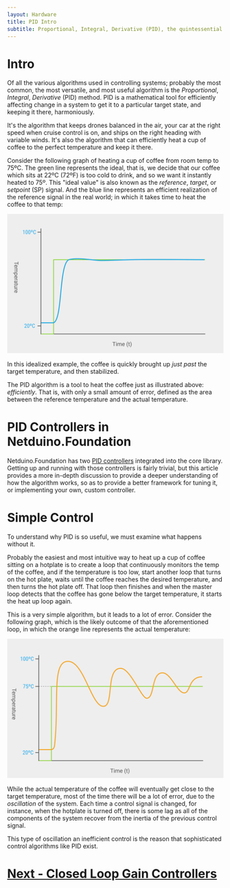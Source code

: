 ```yaml
---
layout: Hardware
title: PID Intro
subtitle: Proportional, Integral, Derivative (PID), the quintessential industrial control algorithm.
---
```


# Intro

Of all the various algorithms used in controlling systems; probably the most common, the most versatile, and most useful algorithm is the _Proportional_, _Integral_, _Derivative_ (PID) method. PID is a mathematical tool for efficiently affecting change in a system to get it to a particular target state, and keeping it there, harmoniously. 

It's the algorithm that keeps drones balanced in the air, your car at the right speed when cruise control is on, and ships on the right heading with variable winds. It's also the algorithm that can efficiently heat a cup of coffee to the perfect temperature and keep it there.

Consider the following graph of heating a cup of coffee from room temp to 75ºC. The green line represents the ideal, that is, we decide that our coffee which sits at 22ºC (72ºF) is too cold to drink, and so we want it instantly heated to 75º. This "ideal value" is also known as the _reference_, _target_, or _setpoint_ (SP) signal. And the blue line represents an efficient realization of the reference signal in the real world; in which it takes time to heat the coffee to that temp:

![](../PID_Reference_and_Ideal.svg)

In this idealized example, the coffee is quickly brought up _just past_ the target temperature, and then stabilized. 

The PID algorithm is a tool to heat the coffee just as illustrated above: _efficiently_.  That is, with only a small amount of error, defined as the area between the reference temperature and the actual temperature. 

# PID Controllers in Netduino.Foundation

Netduino.Foundation has two [PID controllers](http://Netduino.Foundation/API/Controllers/PID/) integrated into the core library. Getting up and running with those controllers is fairly trivial, but this article provides a more in-depth discussion to provide a deeper understanding of how the algorithm works, so as to provide a better framework for tuning it, or implementing your own, custom controller.

# Simple Control

To understand why PID is so useful, we must examine what happens without it. 

Probably the easiest and most intuitive way to heat up a cup of coffee sitting on a hotplate is to create a loop that continuously monitors the temp of the coffee, and if the temperature is too low, start another loop that turns on the hot plate, waits until the coffee reaches the desired temperature, and then turns the hot plate off. That loop then finishes and when the master loop detects that the coffee has gone below the target temperature, it starts the heat up loop again.

This is a very simple algorithm, but it leads to a lot of error. Consider the following graph, which is the likely outcome of that the aforementioned loop, in which the orange line represents the actual temperature:

![](../PID_Binary.svg)

While the actual temperature of the coffee will eventually get close to the target temperature, most of the time there will be a lot of error, due to the _oscillation_ of the system. Each time a control signal is changed, for instance, when the hotplate is turned off, there is some lag as all of the components of the system recover from the inertia of the previous control signal.

This type of oscillation an inefficient control is the reason that sophisticated control algorithms like PID exist. 

# [Next - Closed Loop Gain Controllers](../Closed_Loop_Gain_Controllers)